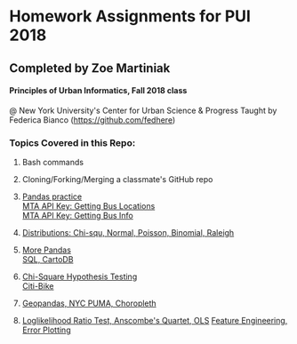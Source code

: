 # Homework Assignments for PUI 2018
## Completed by Zoe Martiniak

#### Principles of Urban Informatics, Fall 2018 class 
@ New York University's Center for Urban Science & Progress
Taught by Federica Bianco (https://github.com/fedhere)

### Topics Covered in this Repo:

1. Bash commands

2. Cloning/Forking/Merging a classmate's GitHub repo

3. [Pandas practice](https://github.com/zem232/PUI2018_zem232/blob/master/HW3_zem232/HW3_zem232_Part2.ipynb)  
[MTA API Key: Getting Bus Locations](https://github.com/zem232/PUI2018_zem232/blob/master/HW3_zem232/show_bus_locations_zem_232.py)  
[MTA API Key: Getting Bus Info](https://github.com/zem232/PUI2018_zem232/blob/master/HW3_zem232/get_bus_info_zem_232.py)

4. [Distributions: Chi-squ, Normal, Poisson, Binomial, Raleigh](https://github.com/zem232/PUI2018_zem232/blob/master/HW4_zem232/HW4_zem232_Part1.ipynb)

5. [More Pandas](https://github.com/zem232/PUI2018_zem232/blob/master/HW5_zem232/HW5_zem232_part1.ipynb)  
[SQL, CartoDB](https://github.com/zem232/PUI2018_zem232/blob/master/HW5_zem232/HW5_zem232_Part2.ipynb)

6. [Chi-Square Hypothesis Testing](https://github.com/zem232/PUI2018_zem232/blob/master/HW6_zem232/HW6_zem232_Assignment_3.ipynb)  
[Citi-Bike](https://github.com/zem232/PUI2018_zem232/blob/master/HW6_zem232/HW6_zem232_Assignment_4.ipynb)

7. [Geopandas, NYC PUMA, Choropleth](https://github.com/zem232/PUI2018_zem232/blob/master/HW7_zem232/HW7_zem232_Geopandas.ipynb)

10. [Loglikelihood Ratio Test, Anscombe's Quartet, OLS](https://github.com/zem232/PUI2018_zem232/blob/master/HW10_zem232/HW10_zem232_Part1_LRTest.ipynb) 
[Feature Engineering, Error Plotting](https://github.com/zem232/PUI2018_zem232/blob/master/HW10_zem232/HW10_zem232_BldgNRG.ipynb)
